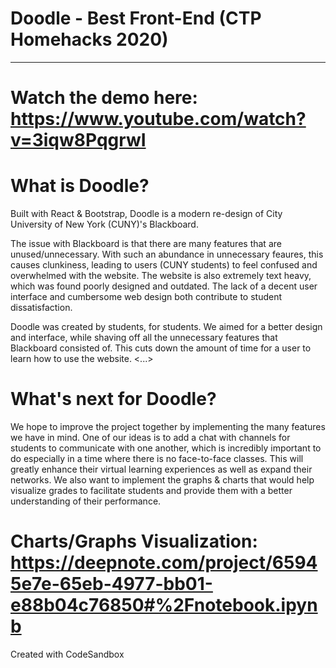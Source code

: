 # Doodle - Best Front-End (CTP Homehacks 2020)
___________________

# Watch the demo here: https://www.youtube.com/watch?v=3iqw8PqgrwI

# What is Doodle?

Built with React & Bootstrap, Doodle is a modern re-design of City University of New York (CUNY)'s Blackboard. 

The issue with Blackboard is that there are many features that are unused/unnecessary. With such an abundance in unnecessary feaures, this causes clunkiness, leading to users (CUNY students) to feel confused and overwhelmed with the website. The website is also extremely text heavy, which was found poorly designed and outdated. The lack of a decent user interface and cumbersome web design both contribute to student dissatisfaction. 

Doodle was created by students, for students. We aimed for a better design and interface, while shaving off all the unnecessary features that Blackboard consisted of. This cuts down the amount of time for a user to learn how to use the website. <...>

# What's next for Doodle?

We hope to improve the project together by implementing the many features we have in mind. One of our ideas is to add a chat with channels for students to communicate with one another, which is incredibly important to do especially in a time where there is no face-to-face classes. This will greatly enhance their virtual learning experiences as well as expand their networks. We also want to implement the graphs & charts that would help visualize grades to facilitate students and provide them with a better understanding of their performance.

# Charts/Graphs Visualization: https://deepnote.com/project/65945e7e-65eb-4977-bb01-e88b04c76850#%2Fnotebook.ipynb

Created with CodeSandbox
